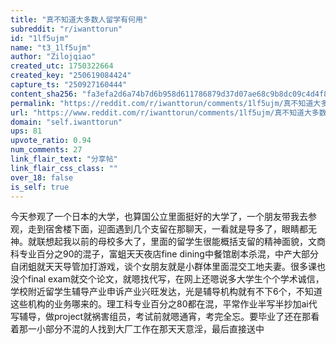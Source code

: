 ```yaml
---
title: "真不知道大多数人留学有何用"
subreddit: "r/iwanttorun"
id: "1lf5ujm"
name: "t3_1lf5ujm"
author: "Zilojqiao"
created_utc: 1750322664
created_key: "250619084424"
capture_ts: "250927160444"
content_sha256: "fa3efa2d6a74b7d6b958d611786879d37d07ae68c9b8dc09c4d4f88d8d9d44b5"
permalink: "https://reddit.com/r/iwanttorun/comments/1lf5ujm/真不知道大多数人留学有何用/"
url: "https://www.reddit.com/r/iwanttorun/comments/1lf5ujm/真不知道大多数人留学有何用/"
domain: "self.iwanttorun"
ups: 81
upvote_ratio: 0.94
num_comments: 27
link_flair_text: "分享帖"
link_flair_css_class: ""
over_18: false
is_self: true
---
```


今天参观了一个日本的大学，也算国公立里面挺好的大学了，一个朋友带我去参观，走到宿舍楼下面，迎面遇到几个支留在那聊天，一看就是导多了，眼睛都无神。就联想起我以前的母校多大了，里面的留学生很能概括支留的精神面貌，文商科专业百分之90的混子，富蛆天天夜店fine
dining中餐馆剧本杀混，中产大部分自闭蛆就天天导管加打游戏，谈个女朋友就是小群体里面混交工地夫妻。很多课也没个final
exam就交个论文，就嗯找代写，在网上还嗯说多大学生个个学术诚信，学校附近留学生辅导产业申诉产业兴旺发达，光是辅导机构就有不下6个，不知道这些机构的业务哪来的。理工科专业百分之80都在混，平常作业半写半抄加ai代写辅导，做project就祸害组员，考试前就嗯通宵，考完全忘。要毕业了还在那看着那一小部分不混的人找到大厂工作在那天天意淫，最后直接送中
